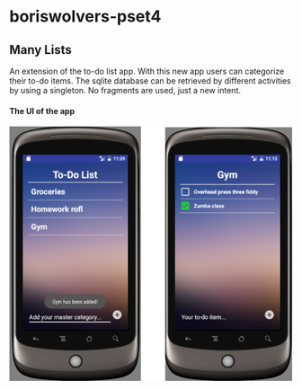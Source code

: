 # boriswolvers-pset4
## Many Lists
An extension of the to-do list app. With this new app users can categorize their to-do items. The sqlite database can be retrieved by different activities by using a singleton. No fragments are used, just a new intent.

#### The UI of the app
![alt text](https://github.com/boriswolvers/Many-Lists/blob/master/doc/manylistUI.png "UI of manylists")
